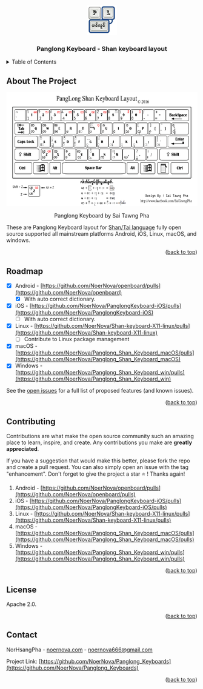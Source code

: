 <div id="top"></div>

<!-- PROJECT LOGO -->
<br />

<div align="center">
  <a href="https://github.com/NoerNova/Panglong_Keyboards">
    <img src="Panglong_Keyboard-logo.png" alt="Panglong Keyboard" width="80" height="80">
  </a>


  <h3 align="center">Panglong Keyboard - Shan keyboard layout</h3>

</div>



<!-- TABLE OF CONTENTS -->

<details>
  <summary>Table of Contents</summary>
  <ol>
    <li>
      <a href="#about-the-project">About The Project</a>
    </li>
    <li><a href="#roadmap">Roadmap</a></li>
    <li><a href="#contributing">Contributing</a></li>
    <li><a href="#license">License</a></li>
    <li><a href="#contact">Contact</a></li>
  </ol>
</details>


<!-- ABOUT THE PROJECT -->

## About The Project

<div align="center">
  <img src="Keyboard_Layout_Shan.png" alt="Panglong Keyboard by Sai Tawng Pha" height="300" width="100%" /><br />
  <figure>Panglong Keyboard by Sai Tawng Pha</figure>
</div>



These are  Panglong Keyboard layout for [Shan/Tai language](https://en.wikipedia.org/wiki/Shan_language) fully open source supported all mainstream platforms Android, iOS, Linux, macOS, and windows.

<p align="right">(<a href="#top">back to top</a>)</p>

<!-- ROADMAP -->

## Roadmap

- [x] Android - [https://github.com/NoerNova/openboard/pulls](https://github.com/NoerNova/openboard)
  - [x] With auto correct dictionary.
- [x] iOS - [https://github.com/NoerNova/PanglongKeyboard-iOS/pulls](https://github.com/NoerNova/PanglongKeyboard-iOS)
  - [ ] With auto correct dictionary.
- [x] Linux - [https://github.com/NoerNova/Shan-keyboard-X11-linux/pulls](https://github.com/NoerNova/Shan-keyboard-X11-linux)
  - [ ] Contribute to Linux package management
- [x] macOS - [https://github.com/NoerNova/Panglong_Shan_Keyboard_macOS/pulls](https://github.com/NoerNova/Panglong_Shan_Keyboard_macOS)
- [x] Windows - [https://github.com/NoerNova/Panglong_Shan_Keyboard_win/pulls](https://github.com/NoerNova/Panglong_Shan_Keyboard_win)

See the [open issues](https://github.com/NoerNova/Panglong_Keyboards/issues) for a full list of proposed features (and known issues).

<p align="right">(<a href="#top">back to top</a>)</p>

<!-- CONTRIBUTING -->

## Contributing

Contributions are what make the open source community such an amazing place to learn, inspire, and create. Any contributions you make are **greatly appreciated**.

If you have a suggestion that would make this better, please fork the repo and create a pull request. You can also simply open an issue with the tag "enhancement".
Don't forget to give the project a star ⭐️ ! Thanks again!

1. Android - [https://github.com/NoerNova/openboard/pulls](https://github.com/NoerNova/openboard/pulls)
2. iOS - [https://github.com/NoerNova/PanglongKeyboard-iOS/pulls](https://github.com/NoerNova/PanglongKeyboard-iOS/pulls)
3. Linux - [https://github.com/NoerNova/Shan-keyboard-X11-linux/pulls](https://github.com/NoerNova/Shan-keyboard-X11-linux/pulls)
4. macOS - [https://github.com/NoerNova/Panglong_Shan_Keyboard_macOS/pulls](https://github.com/NoerNova/Panglong_Shan_Keyboard_macOS/pulls)
5. Windows - [https://github.com/NoerNova/Panglong_Shan_Keyboard_win/pulls](https://github.com/NoerNova/Panglong_Shan_Keyboard_win/pulls)

<p align="right">(<a href="#top">back to top</a>)</p>

<!-- LICENSE -->

## License

Apache 2.0.

<p align="right">(<a href="#top">back to top</a>)</p>

<!-- CONTACT -->

## Contact

NorHsangPha - [noernova.com](noernova.com) - noernova666@gmail.com

Project Link: [https://github.com/NoerNova/Panglong_Keyboards](https://github.com/NoerNova/Panglong_Keyboards)

<p align="right">(<a href="#top">back to top</a>)</p>

